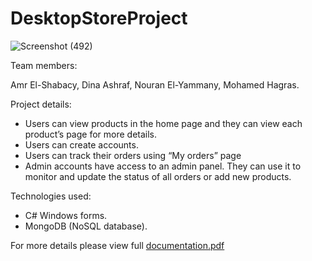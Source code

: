 # DesktopStoreProject
![Screenshot (492)](https://user-images.githubusercontent.com/73821958/235355524-ce38fe5a-21d6-4788-904e-86cef8d33807.png)

Team members:

Amr El-Shabacy, Dina Ashraf, Nouran El-Yammany, Mohamed Hagras.


Project details:
- Users can view products in the home page and they can view each product’s 
page for more details.
- Users can create accounts.
- Users can track their orders using “My orders” page 
- Admin accounts have access to an admin panel. They can use it to monitor 
and update the status of all orders or add new products.

Technologies used:
- C# Windows forms.
- MongoDB (NoSQL database).

For more details please view full [documentation.pdf](https://github.com/dinaashraf20003/DesktopStoreProject/files/11361375/documentation.pdf)

